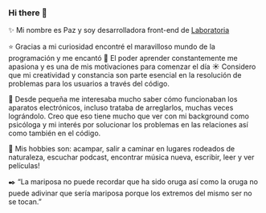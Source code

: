 ### Hi there 👋

:sparkles: Mi nombre es Paz y soy desarrolladora front-end de [Laboratoria](https://www.laboratoria.la/)

:star: Gracias a mi curiosidad encontré el maravilloso mundo de la programación y me encantó :dizzy:
El poder aprender constantemente me apasiona y es una de mis motivaciones para comenzar el día :sunny:
Considero que mi creatividad y constancia son parte esencial en la resolución de problemas para los usuarios a través del código.

:sunflower: Desde pequeña me interesaba mucho saber cómo funcionaban los aparatos electrónicos, incluso trataba de arreglarlos, muchas veces lográndolo. Creo que eso tiene mucho que ver con mi background como psicóloga y mi interés por solucionar los problemas en las relaciones así como también en el código.   

:herb: Mis hobbies son: acampar, salir a caminar en lugares rodeados de naturaleza, escuchar podcast, encontrar música nueva, escribir, leer y ver películas!

:black_nib: “La mariposa no puede recordar que ha sido oruga así como la oruga no puede adivinar que sería mariposa porque los extremos del mismo ser no se tocan.”

<!--
**pazvarela/pazvarela** is a ✨ _special_ ✨ repository because its `README.md` (this file) appears on your GitHub profile.

Here are some ideas to get you started:

- 🔭 I’m currently working on ...
- 🌱 I’m currently learning ...
- 👯 I’m looking to collaborate on ...
- 🤔 I’m looking for help with ...
- 💬 Ask me about ...
- 📫 How to reach me: ...
- 😄 Pronouns: ...
- ⚡ Fun fact: ...
-->
